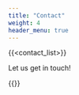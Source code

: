 ```yaml
---
title: "Contact"
weight: 4
header_menu: true
---
```


{{<contact_list>}}

Let us get in touch!

{{<formspree>}}